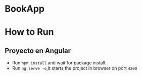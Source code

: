 # BookApp

# How to Run
## Proyecto en Angular
- Run `npm install` and wait for package install.
- Run `ng serve -o`,It starts the project in browser on port `4200`
